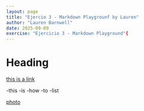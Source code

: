 ```yaml
---
layout: page
title: "Ejercio 3 - Markdown Playgrounf by Lauren"
author: "Lauren Barnwell"
date: 2025-09-09
exercise: "Ejercicio 3 - Markdown Playground"{
---
```


# Heading

[this is a link](https://docs.google.com/spreadsheets/d/1umgD4Pp-t0WndBGQ4xmeVaVdvsxtYJnZTHrocTJYtWo/edit?gid=0#gid=0)



-this
-is
-how
-to
-list 

[photo](https://encrypted-tbn0.gstatic.com/images?q=tbn:ANd9GcRoDim25Sj5loXJbpYM0NKMZI2geNtFbDme5A&s)
